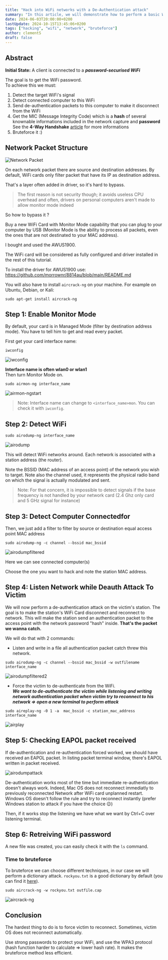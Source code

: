 ```yaml
---
title: "Hack into WiFi networks with a De-Authentication attack"
summary: "In this article, we will demonstrate how to perform a basic WiFi attack with `aircrack-ng` by forcing a client to de-authenticate, retrieving the password hash, and finally bruteforcing the password."
date: 2024-06-03T20:00:00+0200
lastUpdate: 2024-10-15T13:45:06+0200
tags: ["hacking", "wifi", "network", "bruteforce"]
author: clementS
draft: false
---
```


## Abstract

**Initial State:** A client is connected to a ***password-securised WiFi***

The goal is to get the WiFi password.  
To achieve this we must:  
1) Detect the target WiFi's signal
2) Detect connected computer to this WiFi
3) Send de-authentication packets to this computer to make it disconnect from the WiFi
4) Get the MIC (Message Integrity Code) which is a **hash** of several knownable informations included in the network capture and **password**  
See the **4-Way Handshake** [article](https://iscsc.fr/posts/4-way-handshake/) for more informations
5) Bruteforce it :)

## Network Packet Structure

![Network Packet](ip_header.jpg)

On each network packet there are source and destination addresses.
By default, WiFi cards only filter packet that have its IP as destination address.

That's a layer often added in driver, so it's hard to bypass.

> The first reason is not security though; it avoids useless CPU overhead and often, drivers on personal computers aren't made to allow monitor mode indeed

So how to bypass it ?

Buy a new WiFi Card with Monitor Mode capability that you can plug to your computer by USB (Monitor Mode is the ability to process all packets, even the ones that are not destinated to your MAC address).

I bought and used the AWUS1900.

The WiFi card will be considered as fully configured and driver installed in the rest of this tutorial.

To install the driver for AWUS1900 use:  
https://github.com/morrownr/8814au/blob/main/README.md

You will also have to install `aircrack-ng` on your machine.
For example on Ubuntu, Debian, or Kali:
```
sudo apt-get install aircrack-ng
```

## Step 1: Enable Monitor Mode
By default, your card is in Managed Mode (filter by destination address mode).
You have to tell him to get and read every packet.

First get your card interface name:
```
iwconfig
```

![iwconfig](iwconfig.png)

**Interface name is often wlan0 or wlan1**  
Then turn Monitor Mode on.  

```
sudo airmon-ng interface_name
```

![airmon-ngstart](airmon-ngstart.png)

> Note: Interface name can change to `<interface_name>mon`.
> You can check it with `iwconfig`.

## Step 2: Detect WiFi

```
sudo airodump-ng interface_name  
```
![airodump](airodump.png)

This will detect WiFi networks around. Each network is associated with a station address (the router).

Note the BSSID (MAC address of an access point) of the network you wish to target.
Note also the channel used, it represents the physical radio band on which the signal is actually modulated and sent.

> Note: For that concern, it is impossible to detect signals if the base frequency is not handled by your network card (2.4 Ghz only card and 5 GHz signal for instance)

## Step 3: Detect Computer Connectedfor

Then, we just add a filter to filter by source or destination equal access point MAC address
```
sudo airodump-ng -c channel --bssid mac_bssid
```

![airodumpfiltered](airodumpfiltered.png)

Here we can see connected computer(s)

Choose the one you want to hack and note the station MAC address.

## Step 4: Listen Network while Deauth Attack To Victim

We will now perform a de-authentication attack on the victim's station.
The goal is to make the station's WiFi Card disconnect and reconnect to network.
This will make the station send an authentication packet to the access point with the network password "hash" inside.
**That's the packet we wanna catch.**

We will do that with 2 commands:  
- Listen and write in a file all authentication packet catch threw this network.
```
sudo airodump-ng -c channel --bssid mac_bssid -w outfilename interface_name 
```

![airodumpfiltered2](airodumpfiltered2.png)

- Force the victim to de-authenticate from the WiFi.  
***We want to de-authenticate the victim while listening and writing network authentication packet when victim try to reconnect to his network => open a new terminal to perform attack***
```
sudo aireplay-ng -0 1 -a  mac_bssid -c station_mac_address interface_name
```

![airplay](airplay.png)

## Step 5: Checking EAPOL packet received

If de-authentication and re-authentication forced worked, we should have received an EAPOL packet. In listing packet terminal window, there's EAPOL written in packet received.

![airodumpattack](airodumpattack.png)

De-authentication works most of the time but immediate re-authentication doesn't always work.
Indeed, Mac OS does not reconnect immediatly to previously reconnected Network after WiFi card unplanned restart.
Windows OS doesn't follow the rule and try to reconnect instantly (prefer Windows station to attack if you have the choice :wink:)

Then, if it works stop the listening we have what we want by Ctrl+C over listening terminal.

## Step 6: Retreiving WiFi password

A new file was created, you can easily check it with the `ls` command.

### Time to bruteforce
To bruteforce we can choose different techniques, in our case we will perform a dictionary attack.
`rockyou.txt` is a good dictionary by default (you can find it [here](https://github.com/zacheller/rockyou)).

```
sudo aircrack-ng -w rockyou.txt outfile.cap
```

![aircrack-ng](aircrack-ng.png)

## Conclusion

The hardest thing to do is to force victim to reconnect.
Sometimes, victim OS does not reconnect automatically.  

Use strong passwords to protect your WiFi, and use the WPA3 protocol (hash function harder to calculate => lower hash rate).
It makes the bruteforce method less efficient.
